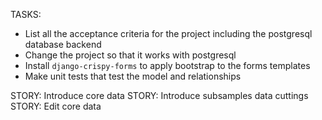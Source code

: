 TASKS:
- List all the acceptance criteria for the project including the postgresql database backend
- Change the project so that it works with postgresql
- Install `django-crispy-forms` to apply bootstrap to the forms templates
- Make unit tests that test the model and relationships

STORY: Introduce core data
STORY: Introduce subsamples data
    cuttings
STORY: Edit core data
